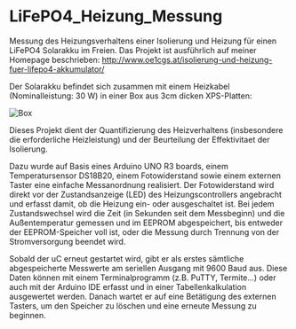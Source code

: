 # LiFePO4_Heizung_Messung
Messung des Heizungsverhaltens einer Isolierung und Heizung für einen LiFePO4 Solarakku im Freien.
Das Projekt ist ausführlich auf meiner Homepage beschrieben: http://www.oe1cgs.at/isolierung-und-heizung-fuer-lifepo4-akkumulator/

Der Solarakku befindet sich zusammen mit einem Heizkabel (Nominalleistung: 30 W) in einer Box aus 3cm dicken XPS-Platten:

![Box](https://github.com/christophschwaerzler/LiFePO4_Heizung_Messung/assets/151140591/de77048b-01fb-4393-b99c-e6d769636ab2)

Dieses Projekt dient der Quantifizierung des Heizverhaltens (insbesondere die erforderliche Heizleistung) und der Beurteilung der Effektivitaet der Isolierung.

Dazu wurde auf Basis eines Arduino UNO R3 boards, einem Temperatursensor DS18B20, einem Fotowiderstand sowie einem externen Taster eine einfache Messanordnung realisiert.
Der Fotowiderstand wird direkt vor der Zustandsanzeige (LED) des Heizungscontrollers angebracht und erfasst damit, ob die Heizung ein- oder ausgeschaltet ist.
Bei jedem Zustandswechsel wird die Zeit (in Sekunden seit dem Messbeginn) und die Außentemperatur gemessen und im EEPROM abgespeichert, bis entweder
der EEPROM-Speicher voll ist, oder die Messung durch Trennung von der Stromversorgung beendet wird.

Sobald der uC erneut gestartet wird, gibt er als erstes sämtliche abgespeicherte Messwerte am seriellen Ausgang mit 9600 Baud aus.
Diese Daten können mit einem Terminalprogramm (z.B. PuTTY, Termite...) oder auch mit der Arduino IDE erfasst und in einer Tabellenkalkulation ausgewertet werden.
Danach wartet er auf eine Betätigung des externen Tasters, um den Speicher zu löschen und eine erneute Messung zu beginnen.

